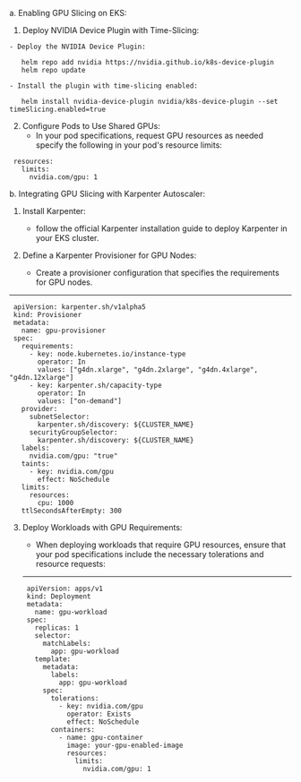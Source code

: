 a. Enabling GPU Slicing on EKS:

   1. Deploy NVIDIA Device Plugin with Time-Slicing:
   
    - Deploy the NVIDIA Device Plugin:

       helm repo add nvidia https://nvidia.github.io/k8s-device-plugin
       helm repo update

    - Install the plugin with time-slicing enabled:
    
       helm install nvidia-device-plugin nvidia/k8s-device-plugin --set timeSlicing.enabled=true


   2. Configure Pods to Use Shared GPUs:
      - In your pod specifications, request GPU resources as needed specify the following in your pod's resource limits: 

     resources:
       limits:
         nvidia.com/gpu: 1
    
b. Integrating GPU Slicing with Karpenter Autoscaler:

   1. Install Karpenter:
      - follow the official Karpenter installation guide to deploy Karpenter in your EKS cluster.

   2. Define a Karpenter Provisioner for GPU Nodes:
      - Create a provisioner configuration that specifies the requirements for GPU nodes. 

   ---
     apiVersion: karpenter.sh/v1alpha5
     kind: Provisioner
     metadata:
       name: gpu-provisioner
     spec:
       requirements:
         - key: node.kubernetes.io/instance-type
           operator: In
           values: ["g4dn.xlarge", "g4dn.2xlarge", "g4dn.4xlarge", "g4dn.12xlarge"]
         - key: karpenter.sh/capacity-type
           operator: In
           values: ["on-demand"]
       provider:
         subnetSelector:
           karpenter.sh/discovery: ${CLUSTER_NAME}
         securityGroupSelector:
           karpenter.sh/discovery: ${CLUSTER_NAME}
       labels:
         nvidia.com/gpu: "true"
       taints:
         - key: nvidia.com/gpu
           effect: NoSchedule
       limits:
         resources:
           cpu: 1000
       ttlSecondsAfterEmpty: 300
     
3. Deploy Workloads with GPU Requirements:

      - When deploying workloads that require GPU resources, ensure that your pod specifications include the necessary tolerations and resource requests:     
   
      ---
        apiVersion: apps/v1
        kind: Deployment
        metadata:
          name: gpu-workload
        spec:
          replicas: 1
          selector:
            matchLabels:
              app: gpu-workload
          template:
            metadata:
              labels:
                app: gpu-workload
            spec:
              tolerations:
                - key: nvidia.com/gpu
                  operator: Exists
                  effect: NoSchedule
              containers:
                - name: gpu-container
                  image: your-gpu-enabled-image
                  resources:
                    limits:
                      nvidia.com/gpu: 1
    
